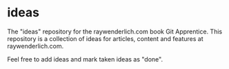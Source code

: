 # ideas
The "ideas" repository for the raywenderlich.com book Git Apprentice.
This repository is a collection of ideas for articles, content and features at raywenderlich.com.

Feel free to add ideas and mark taken ideas as "done".
